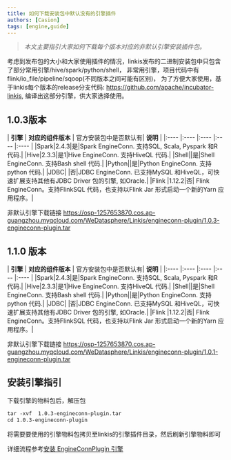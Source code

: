 ```yaml
---
title: 如何下载安装包中默认没有的引擎插件
authors: [Casion]
tags: [engine,guide]
---
```

> _本文主要指引大家如何下载每个版本对应的非默认引擎安装插件包。_

考虑到发布包的大小和大家使用插件的情况，linkis发布的二进制安装包中只包含了部分常用引擎/hive/spark/python/shell，
非常用引擎，项目代码中有flink/io_file/pipeline/sqoop(不同版本之间可能有区别)，
为了方便大家使用，基于linkis每个版本的release分支代码: https://github.com/apache/incubator-linkis, 编译出这部分引擎，供大家选择使用。

## 1.0.3版本

| **引擎** | **对应的组件版本** | 官方安装包中是否默认有| **说明** |
|:---- |:---- |:---- |:---- |:---- |
|Spark|2.4.3|是|Spark EngineConn. 支持SQL, Scala, Pyspark 和R 代码.|
|Hive|2.3.3|是1|Hive EngineConn. 支持HiveQL 代码.|
|Shell||是|Shell EngineConn. 支持Bash shell 代码.|
|Python||是|Python EngineConn. 支持python 代码.|
|JDBC| |否|JDBC EngineConn. 已支持MySQL 和HiveQL，可快速扩展支持其他有JDBC Driver 包的引擎, 如Oracle.|
|Flink |1.12.2|否|	Flink EngineConn。支持FlinkSQL 代码，也支持以Flink Jar 形式启动一个新的Yarn 应用程序。|

非默认引擎下载链接
https://osp-1257653870.cos.ap-guangzhou.myqcloud.com/WeDatasphere/Linkis/engineconn-plugin/1.0.3-engineconn-plugin.tar 


## 1.1.0 版本

| **引擎** | **对应的组件版本** | 官方安装包中是否默认有| **说明** |
|:---- |:---- |:---- |:---- |:---- |
|Spark|2.4.3|是|Spark EngineConn. 支持SQL, Scala, Pyspark 和R 代码.|
|Hive|2.3.3|是1|Hive EngineConn. 支持HiveQL 代码.|
|Shell||是|Shell EngineConn. 支持Bash shell 代码.|
|Python||是|Python EngineConn. 支持python 代码.|
|JDBC| |否|JDBC EngineConn. 已支持MySQL 和HiveQL，可快速扩展支持其他有JDBC Driver 包的引擎, 如Oracle.|
|Flink |1.12.2|否|	Flink EngineConn。支持FlinkSQL 代码，也支持以Flink Jar 形式启动一个新的Yarn 应用程序。|

非默认引擎下载链接
https://osp-1257653870.cos.ap-guangzhou.myqcloud.com/WeDatasphere/Linkis/engineconn-plugin/1.0.1-engineconn-plugin.tar

## 安装引擎指引 

下载引擎的物料包后，解压包
```html
tar -xvf  1.0.3-engineconn-plugin.tar 
cd 1.0.3-engineconn-plugin 

```

将需要要使用的引擎物料包拷贝至linkis的引擎插件目录，然后刷新引擎物料即可


详细流程参考[安装 EngineConnPlugin 引擎](https://linkis.incubator.apache.org/zh-CN/docs/latest/deployment/engine_conn_plugin_installation)

